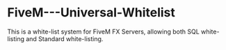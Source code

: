 # FiveM---Universal-Whitelist
This is a white-list system for FiveM FX Servers, allowing both SQL white-listing and Standard white-listing.
